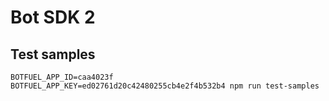 # Bot SDK 2

## Test samples

```
BOTFUEL_APP_ID=caa4023f BOTFUEL_APP_KEY=ed02761d20c42480255cb4e2f4b532b4 npm run test-samples
```
